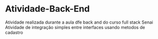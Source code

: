 # Atividade-Back-End
Atividade realizada durante a aula dfe back and do curso full stack Senai
Atividade de integração simples entre interfaces usando metodos de cadastro
